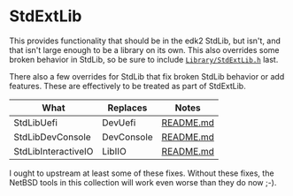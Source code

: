 # StdExtLib

This provides functionality that should be in the edk2 StdLib, but isn't, and that
isn't large enough to be a library on its own. This also overrides
some broken behavior in StdLib, so be sure to include
[`Library/StdExtLib.h`](../../Include/Library/StdExtLib.h) last.

There also a few overrides for StdLib that fix broken StdLib
behavior or add features. These are effectively to be treated
as part of StdExtLib.

What | Replaces | Notes
--- | --- | ---
StdLibUefi | DevUefi | [README.md](../StdLibUefi/README.md)
StdLibDevConsole | DevConsole | [README.md](../StdLibDevConsole/README.md)
StdLibInteractiveIO | LibIIO | [README.md](../StdLibInteractiveIO/README.md)

I ought to upstream at least some of these fixes. Without these fixes, the
NetBSD tools in this collection will work even worse than they do now ;-).
